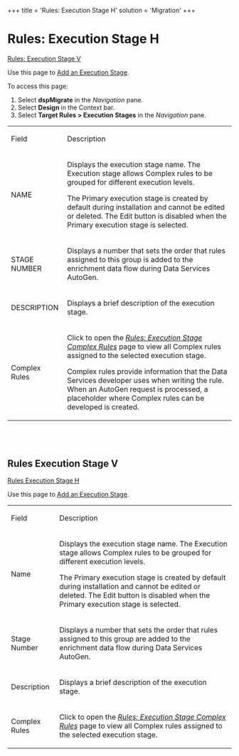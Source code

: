 +++
title = 'Rules: Execution Stage H'
solution = 'Migration'
+++

# Rules: Execution Stage H

[Rules: Execution Stage V](#Rules)

<div class="use">

Use this page to [Add an Execution
Stage](../Use_Cases/Complex_Rules#Add_an_Execution_Stage).

</div>

To access this page:

1.  Select <span style="font-weight: bold;">dspMigrate</span> in the
    <span style="font-style: italic;">Navigation</span> pane.
2.  Select <span style="font-weight: bold;">Design </span>in the Context
    bar.
3.  Select <span style="font-weight: bold;">Target Rules \> Execution
    Stages</span> in the
    <span style="font-style: italic;">Navigation</span> pane.

<table>
<tbody>
<tr class="odd">
<td><p>Field</p></td>
<td><p>Description</p></td>
</tr>
<tr class="even">
<td><p>NAME</p></td>
<td><p>Displays the execution stage name. The Execution stage allows Complex rules to be grouped for different execution levels.</p>
<p>The Primary execution stage is created by default during installation and cannot be edited or deleted. The Edit button is disabled when the Primary execution stage is selected.</p></td>
</tr>
<tr class="odd">
<td><p>STAGE NUMBER</p></td>
<td><p>Displays a number that sets the order that rules assigned to this group is added to the enrichment data flow during Data Services AutoGen.</p></td>
</tr>
<tr class="even">
<td><p>DESCRIPTION</p></td>
<td><p>Displays a brief description of the execution stage.</p></td>
</tr>
<tr class="odd">
<td><p>Complex Rules</p></td>
<td><p>Click to open the <em><a href="Rules_Execution_Stage_Complex_Rule">Rules: Execution Stage Complex Rules</a></em> page to view all Complex rules assigned to the selected execution stage.</p>
<p>Complex rules provide information that the Data Services developer uses when writing the rule. When an AutoGen request is processed, a placeholder where Complex rules can be developed is created.</p></td>
</tr>
</tbody>
</table>

##  

## <span id="Rules"></span>Rules Execution Stage V

[Rules Execution Stage H](#)

<div class="use">

Use this page to [Add an Execution
Stage](../Use_Cases/Complex_Rules#Add_an_Execution_Stage).

</div>

<table>
<tbody>
<tr class="odd">
<td><p>Field</p></td>
<td><p>Description</p></td>
</tr>
<tr class="even">
<td><p>Name</p></td>
<td><p>Displays the execution stage name. The Execution stage allows Complex rules to be grouped for different execution levels.</p>
<p>The Primary execution stage is created by default during installation and cannot be edited or deleted. The Edit button is disabled when the Primary execution stage is selected.</p></td>
</tr>
<tr class="odd">
<td><p>Stage Number</p></td>
<td><p>Displays a number that sets the order that rules assigned to this group are added to the enrichment data flow during Data Services AutoGen.</p></td>
</tr>
<tr class="even">
<td><p>Description</p></td>
<td><p>Displays a brief description of the execution stage.</p></td>
</tr>
<tr class="odd">
<td><p>Complex Rules</p></td>
<td><p>Click to open the <em><a href="Rules_Execution_Stage_Complex_Rule">Rules: Execution Stage Complex Rules</a></em> page to view all Complex rules assigned to the selected execution stage.</p></td>
</tr>
</tbody>
</table>
